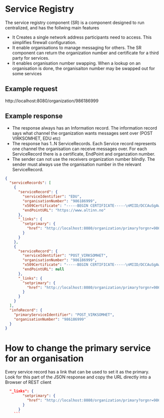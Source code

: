 # Service Registry

The service registry component (SR) is a component designed to run centralized, and has the follwing main features

* It Creates a single network address participants need to access. This simplifies firewall configuration.
* It enable organisations to manage messaging for others. The SR component can return the organization number and certificate for a third party for services.
* It enables organisation number swapping. When a lookup on an organisation is done, the organisaiton number may be swapped out for some services

## Example request

http://localhost:8080/organization/986186999

## Example response

* The response always has an Information record. The information record says what channel the organization wants messages sent over (POST VIRKSOMHET, EDU etc)
* The response has 1..N ServiceRecords. Each Service record represents one channel the organisation can receive messages over. For each ServiceRecord there is a certificate, EndPoint and organzation number.
* The sender can not use the receivers organization number blindly. The sender must always use the organisation number in the relevant ServiceRecord. 

```json
{
  "serviceRecords": [
    {
      "serviceRecord": {
        "serviceIdentifier": "EDU",
        "organisationNumber": "986186999",
        "x509Certificate": "-----BEGIN CERTIFICATE-----\nMIID/DCCAuSgAwIBAgIEYs5oXjANBgkqhkiG9w0BAQsFADBeMRIwEAYDVQQKEwlE\naWZpIHRlc3QxEjAQBgNVBAUTCTk5MTgyNTgyNzE0MDIGA1UEAxMrRElGSSB0ZXN0\nIHZpcmtzb21oZXRzc2VydGlmaWF0IGludGVybWVkaWF0ZTAeFw0xNTExMTYwODIy\nNDlaFw0xNzEyMTYwODIyNDlaMD0xEjAQBgNVBAUTCTk4NjE4Njk5OTEnMCUGA1UE\nAxMeRElGSSB0ZXN0IHZpcmtzb21oZXRzc2VydGlmaWF0MIIBIjANBgkqhkiG9w0B\nAQEFAAOCAQ8AMIIBCgKCAQEAvsKx0wO6pkRrClupprDxEx3imfXupLukcJCYE6Pz\n6915ZSDvURb+c+k+7p14hT193NiWcIOxvsldu43+hCQy5m4NEasRWMJTrTvuGt+q\nlykwCOW3955wIYIaI9pzGmH1qyGBqJJYSU+t/T8GbQSUweyZBxYdwxOotZKS3IU0\nnczP7gmu2/By8hFPdRf+b/ELsMhWHBwY70bpljYrtZG4lPdmpfC6TFljN/2dKGqX\n1QaszeDOLnNaiZNFRBbSaV8mrMktoeH4Jx6SixfppDz6Lioh8cxdaMBxOGlGd+vf\nK1MvFNdFfgSfPFqG9Y093KC4PrIeZuTqwmRDYsXY68HaTwIDAQABo4HiMIHfMIGL\nBgNVHSMEgYMwgYCAFCeuypqN1OjDIoi4bYBAcNfT83GzoWKkYDBeMRIwEAYDVQQK\nEwlEaWZpIHRlc3QxEjAQBgNVBAUTCTk5MTgyNTgyNzE0MDIGA1UEAxMrRElGSSB0\nZXN0IHZpcmtzb21oZXRzc2VydGlmaWF0IGludGVybWVkaWF0ZYIEJoRZSzAdBgNV\nHQ4EFgQU5yU6DYMxrB8EKC/lGoaHAkhaTcYwCQYDVR0TBAIwADAVBgNVHSAEDjAM\nMAoGCGCEQgEBAQFkMA4GA1UdDwEB/wQEAwIEsDANBgkqhkiG9w0BAQsFAAOCAQEA\nQq2NAMB1Q68uGpZpOp5br2mMmz3FhwAo/uTbJG0IYHRQhMGmufyQrU2SeEIgcLBd\ne8jyA3G5hcuXWNPHslpBP9TfbEPwViTS49PJwmlZ5J7xYI7JX1OjzjLBX2upnQK4\nY1gAMMWYJMh3eiRdRuRenBxFXH57JTNr5/viH81mcJnICjEaVzFyAzbG6PqU4mIX\nz1RxESkGQJkbXlMN2mKL9xSrwNl2LxRYjogOD27kW1/+jfazDWN9aaA7Txkbcsy+\nAHXSybQT/gWiYEdS4ZRrS9KukloEeDP9uytqnsa67O8u9caKwVeKxlLsmK9YvUIV\nINmlpJtvJQ+SCeuvfsxDsw==\n-----END CERTIFICATE-----\n",
        "endPointURL": "https://www.altinn.no"
      },
      "_links": {
        "setprimary": {
          "href": "http://localhost:8080/organization/primary?orgnr=986186999&serviceidentifier=EDU"
        }
      }
    },
    {
      "serviceRecord": {
        "serviceIdentifier": "POST_VIRKSOMHET",
        "organisationNumber": "986186999",
        "x509Certificate": "-----BEGIN CERTIFICATE-----\nMIID/DCCAuSgAwIBAgIEYs5oXjANBgkqhkiG9w0BAQsFADBeMRIwEAYDVQQKEwlE\naWZpIHRlc3QxEjAQBgNVBAUTCTk5MTgyNTgyNzE0MDIGA1UEAxMrRElGSSB0ZXN0\nIHZpcmtzb21oZXRzc2VydGlmaWF0IGludGVybWVkaWF0ZTAeFw0xNTExMTYwODIy\nNDlaFw0xNzEyMTYwODIyNDlaMD0xEjAQBgNVBAUTCTk4NjE4Njk5OTEnMCUGA1UE\nAxMeRElGSSB0ZXN0IHZpcmtzb21oZXRzc2VydGlmaWF0MIIBIjANBgkqhkiG9w0B\nAQEFAAOCAQ8AMIIBCgKCAQEAvsKx0wO6pkRrClupprDxEx3imfXupLukcJCYE6Pz\n6915ZSDvURb+c+k+7p14hT193NiWcIOxvsldu43+hCQy5m4NEasRWMJTrTvuGt+q\nlykwCOW3955wIYIaI9pzGmH1qyGBqJJYSU+t/T8GbQSUweyZBxYdwxOotZKS3IU0\nnczP7gmu2/By8hFPdRf+b/ELsMhWHBwY70bpljYrtZG4lPdmpfC6TFljN/2dKGqX\n1QaszeDOLnNaiZNFRBbSaV8mrMktoeH4Jx6SixfppDz6Lioh8cxdaMBxOGlGd+vf\nK1MvFNdFfgSfPFqG9Y093KC4PrIeZuTqwmRDYsXY68HaTwIDAQABo4HiMIHfMIGL\nBgNVHSMEgYMwgYCAFCeuypqN1OjDIoi4bYBAcNfT83GzoWKkYDBeMRIwEAYDVQQK\nEwlEaWZpIHRlc3QxEjAQBgNVBAUTCTk5MTgyNTgyNzE0MDIGA1UEAxMrRElGSSB0\nZXN0IHZpcmtzb21oZXRzc2VydGlmaWF0IGludGVybWVkaWF0ZYIEJoRZSzAdBgNV\nHQ4EFgQU5yU6DYMxrB8EKC/lGoaHAkhaTcYwCQYDVR0TBAIwADAVBgNVHSAEDjAM\nMAoGCGCEQgEBAQFkMA4GA1UdDwEB/wQEAwIEsDANBgkqhkiG9w0BAQsFAAOCAQEA\nQq2NAMB1Q68uGpZpOp5br2mMmz3FhwAo/uTbJG0IYHRQhMGmufyQrU2SeEIgcLBd\ne8jyA3G5hcuXWNPHslpBP9TfbEPwViTS49PJwmlZ5J7xYI7JX1OjzjLBX2upnQK4\nY1gAMMWYJMh3eiRdRuRenBxFXH57JTNr5/viH81mcJnICjEaVzFyAzbG6PqU4mIX\nz1RxESkGQJkbXlMN2mKL9xSrwNl2LxRYjogOD27kW1/+jfazDWN9aaA7Txkbcsy+\nAHXSybQT/gWiYEdS4ZRrS9KukloEeDP9uytqnsa67O8u9caKwVeKxlLsmK9YvUIV\nINmlpJtvJQ+SCeuvfsxDsw==\n-----END CERTIFICATE-----\n",
        "endPointURL": null
      },
      "_links": {
        "setprimary": {
          "href": "http://localhost:8080/organization/primary?orgnr=986186999&serviceidentifier=POST_VIRKSOMHET"
        }
      }
    }
  ],
  "infoRecord": {
    "primaryServiceIdentifier": "POST_VIRKSOMHET",
    "organisationNumber": "986186999"
  }
}
```
# How to change the primary service for an organisation

Every service record has a link that can be used to set it as the primary. Look for this part of the JSON response and
copy the URL directly into a Browser of REST client

```json
  "_links": {
        "setprimary": {
          "href": "http://localhost:8080/organization/primary?orgnr=986186999&serviceidentifier=POST_VIRKSOMHET"
        }
      }
    ```

